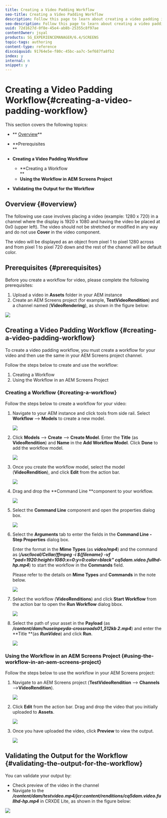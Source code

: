 ```yaml
---
title: Creating a Video Padding Workflow
seo-title: Creating a Video Padding Workflow
description: Follow this page to learn about creating a video padding in the workflow for your assets.
seo-description: Follow this page to learn about creating a video padding in the workflow for your assets.
uuid: 72d1627d-0f8e-45e4-ab8b-25355c8f97ae
contentOwner: jsyal
products: SG_EXPERIENCEMANAGER/6.4/SCREENS
topic-tags: authoring
content-type: reference
discoiquuid: 91764e5e-f80c-45bc-aa7c-5ef687fa8fb2
index: y
internal: n
snippet: y
---
```


# Creating a Video Padding Workflow{#creating-a-video-padding-workflow}

This section covers the following topics:

* ** [Overview](../../screens/using/creating-a-video-padding-workflow.md#overview)**
* **Prerequisites  
  **
* **Creating a Video Padding Workflow**

    * **Creating a Workflow  
      **
    * **Using the Workflow in AEM Screens Project**

* **Validating the Output for the Workflow**

## Overview {#overview}

The following use case involves placing a video (example: 1280 x 720) in a channel where the display is 1920 x 1080 and having the video be placed at 0x0 (upper left). The video should not be stretched or modified in any way and do not use **Cover** in the video component.

The video will be displayed as an object from pixel 1 to pixel 1280 across and from pixel 1 to pixel 720 down and the rest of the channel will be default color.

## Prerequisites {#prerequisites}

Before you create a workflow for video, please complete the following prerequisites:

1. Upload a video in **Assets** folder in your AEM instance
1. Create an AEM Screens project (for example, **TestVideoRendition**) and a channel named (**VideoRendering**), as shown in the figure below:

![](assets/screen_shot_2018-10-17at85307pm.png) 

## Creating a Video Padding Workflow {#creating-a-video-padding-workflow}

To create a video padding workflow, you must create a workflow for your video and then use the same in your AEM Screens project channel.

Follow the steps below to create and use the workflow:

1. Creating a Workflow
1. Using the Workflow in an AEM Screens Project

### Creating a Workflow {#creating-a-workflow}

Follow the steps below to create a workflow for your video:

1. Navigate to your AEM instance and click tools from side rail. Select **Workflow** --&gt; **Models** to create a new model.

   ![](assets/screen_shot_2018-10-17at90025pm.png)

1. Click **Models** --&gt; **Create** --&gt; **Create Model**. Enter the **Title** (as **VideoRendition**) and **Name** in the **Add Workflow Model**. Click **Done** to add the workflow model.

   ![](assets/screen_shot_2018-10-17at90747pm.png)

1. Once you create the workflow model, select the model (**VideoRendition**), and click **Edit** from the action bar.

   ![](assets/screen_shot_2018-10-17at91256pm.png)

1. Drag and drop the **Command Line **component to your workflow.

   ![](assets/screen_shot_2018-10-22at14846pm.png)

1. Select the **Command Line** component and open the properties dialog box.

   ![](assets/screen_shot_2018-10-17at95752pm.png)

1. Select the **Arguments** tab to enter the fields in the **Command Line - Step Properties** dialog box.

   Enter the format in the **Mime Types** (as ***video/mp4***) and the command as (***/usr/local/Cellar/ffmpeg -i ${filename} -vf "pad=1920:height=1080:x=0:y=0:color=black" cq5dam.video.fullhd-hp.mp4***) to start the workflow in the **Commands** field.

   Please refer to the details on **Mime Types** and **Commands** in the note below.

   ![](assets/screen_shot_2018-10-18at105300am.png)

1. Select the workflow (**VideoRenditions**) and click **Start Workflow** from the action bar to open the **Run Workflow** dialog bbox.

   ![](assets/screen_shot_2018-10-18at105335am.png)

1. Select the path of your asset in the **Payload** (as ***/content/dam/huseinpeyda-crossroads01_512kb 2.mp4***) and enter the **Title **(as ***RunVideo***) and click **Run**.

   ![](assets/screen_shot_2018-10-18at112043am.png)

### Using the Workflow in an AEM Screens Project {#using-the-workflow-in-an-aem-screens-project}

Follow the steps below to use the workflow in your AEM Screens project:

1. Navigate to an AEM Screens project (**TestVideoRendition** --&gt; **Channels** --&gt;**VideoRendition**).

   ![](assets/screen_shot_2018-10-17at100715pm.png)

1. Click **Edit** from the action bar. Drag and drop the video that you initially uploaded to **Assets**.

   ![](assets/screen_shot_2018-10-17at102806pm.png)

1. Once you have uploaded the video, click **Preview** to view the output.

   ![](assets/screen_shot_2018-10-22at15151pm.png)

## Validating the Output for the Workflow {#validating-the-output-for-the-workflow}

You can validate your output by:

* Check preview of the video in the channel
* Navigate to the ***/content/dam/testvideo.mp4/jcr:content/renditions/cq5dam.video.fullhd-hp.mp4*** in CRXDE Lite, as shown in the figure below:

![](assets/screen_shot_2018-10-22at14326pm.png)

